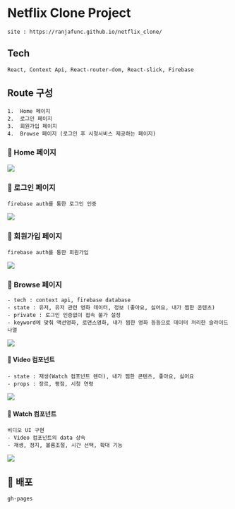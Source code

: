 # Netflix Clone Project

    site : https://ranjafunc.github.io/netflix_clone/

## Tech

    React, Context Api, React-router-dom, React-slick, Firebase

## Route 구성

    1.  Home 페이지
    2.  로그인 페이지
    3.  회원가입 페이지
    4.  Browse 페이지 (로그인 후 시청서비스 제공하는 페이지)

### 📃 Home 페이지

<img src="https://i.imgur.com/lGCqAKR.jpg">

### 📃 로그인 페이지

    firebase auth를 통한 로그인 인증

<img src="https://i.imgur.com/Ae0LjcR.png">

### 📃 회원가입 페이지

    firebase auth를 통한 회원가입

<img src="https://i.imgur.com/V46N4g4.png">

### 📃 Browse 페이지

    - tech : context api, firebase database
    - state : 유저, 유저 관련 영화 데이터, 정보 (좋아요, 싫어요, 내가 찜한 콘텐츠)
    - private : 로그인 인증없이 접속 불가 설정
    - keyword에 맞춰 액션영화, 로맨스영화, 내가 찜한 영화 등등으로 데이터 처리한 슬라이드 나열

<p><img src="https://i.imgur.com/8QviJ40.jpg"></p>

#### 🎇 Video 컴포넌트

    - state : 재생(Watch 컴포넌트 렌더), 내가 찜한 콘텐츠, 좋아요, 싫어요
    - props : 장르, 평점, 시청 연령

<p><img src="https://i.imgur.com/3AdbUEP.jpg"></p>

#### 🎇 Watch 컴포넌트

    비디오 UI 구현
    - Video 컴포넌트의 data 상속
    - 재생, 정지, 볼륨조절, 시간 선택, 확대 기능

<p><img src="https://i.imgur.com/xl5JxwJ.jpg"></p>

## 🤣 배포

    gh-pages

